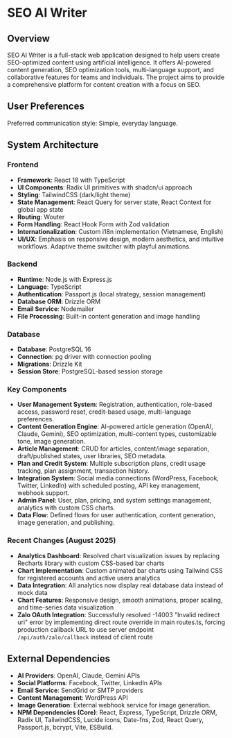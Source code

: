 # SEO AI Writer

## Overview
SEO AI Writer is a full-stack web application designed to help users create SEO-optimized content using artificial intelligence. It offers AI-powered content generation, SEO optimization tools, multi-language support, and collaborative features for teams and individuals. The project aims to provide a comprehensive platform for content creation with a focus on SEO.

## User Preferences
Preferred communication style: Simple, everyday language.

## System Architecture

### Frontend
- **Framework**: React 18 with TypeScript
- **UI Components**: Radix UI primitives with shadcn/ui approach
- **Styling**: TailwindCSS (dark/light theme)
- **State Management**: React Query for server state, React Context for global app state
- **Routing**: Wouter
- **Form Handling**: React Hook Form with Zod validation
- **Internationalization**: Custom i18n implementation (Vietnamese, English)
- **UI/UX**: Emphasis on responsive design, modern aesthetics, and intuitive workflows. Adaptive theme switcher with playful animations.

### Backend
- **Runtime**: Node.js with Express.js
- **Language**: TypeScript
- **Authentication**: Passport.js (local strategy, session management)
- **Database ORM**: Drizzle ORM
- **Email Service**: Nodemailer
- **File Processing**: Built-in content generation and image handling

### Database
- **Database**: PostgreSQL 16
- **Connection**: pg driver with connection pooling
- **Migrations**: Drizzle Kit
- **Session Store**: PostgreSQL-based session storage

### Key Components
- **User Management System**: Registration, authentication, role-based access, password reset, credit-based usage, multi-language preferences.
- **Content Generation Engine**: AI-powered article generation (OpenAI, Claude, Gemini), SEO optimization, multi-content types, customizable tone, image generation.
- **Article Management**: CRUD for articles, content/image separation, draft/published states, user libraries, SEO metadata.
- **Plan and Credit System**: Multiple subscription plans, credit usage tracking, plan assignment, transaction history.
- **Integration System**: Social media connections (WordPress, Facebook, Twitter, LinkedIn) with scheduled posting, API key management, webhook support.
- **Admin Panel**: User, plan, pricing, and system settings management, analytics with custom CSS charts.
- **Data Flow**: Defined flows for user authentication, content generation, image generation, and publishing.

### Recent Changes (August 2025)
- **Analytics Dashboard**: Resolved chart visualization issues by replacing Recharts library with custom CSS-based bar charts
- **Chart Implementation**: Custom animated bar charts using Tailwind CSS for registered accounts and active users analytics
- **Data Integration**: All analytics now display real database data instead of mock data
- **Chart Features**: Responsive design, smooth animations, proper scaling, and time-series data visualization
- **Zalo OAuth Integration**: Successfully resolved -14003 "Invalid redirect uri" error by implementing direct route override in main routes.ts, forcing production callback URL to use server endpoint `/api/auth/zalo/callback` instead of client route

## External Dependencies

- **AI Providers**: OpenAI, Claude, Gemini APIs
- **Social Platforms**: Facebook, Twitter, LinkedIn APIs
- **Email Service**: SendGrid or SMTP providers
- **Content Management**: WordPress API
- **Image Generation**: External webhook service for image generation.
- **NPM Dependencies (Core)**: React, Express, TypeScript, Drizzle ORM, Radix UI, TailwindCSS, Lucide icons, Date-fns, Zod, React Query, Passport.js, bcrypt, Vite, ESBuild.